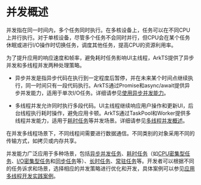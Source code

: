 # 并发概述
<!--Kit: ArkTS-->
<!--Subsystem: commonlibrary-->
<!--Owner: @wang_zhaoyong-->
<!--SE: @weng-changcheng-->
<!--TSE: @kirl75; @zsw_zhushiwei-->

并发指在同一时间内，多个任务同时执行。在多核设备上，任务可以在不同CPU上并行执行。对于单核设备，尽管多个任务不会同时并行，但CPU会在某个任务休眠或进行I/O操作时切换任务，调度其他任务，提高CPU的资源利用率。

为了提升应用的响应速度和帧率，避免耗时任务影响UI主线程，ArkTS提供了异步并发和多线程并发两种处理策略。

- 异步并发是指异步代码在执行到一定程度后暂停，并在未来某个时间点继续执行，同一时间只有一段代码执行。ArkTS通过Promise和async/await提供异步并发能力，适用于单次I/O任务。详细请参见[使用异步并发能力](async-concurrency-overview.md)。

- 多线程并发允许同时执行多段代码。UI主线程继续响应用户操作和更新UI，后台线程执行耗时操作，避免应用卡顿。ArkTS通过TaskPool和Worker提供多线程并发能力，适用于[耗时任务](time-consuming-task-overview.md)等并发场景。详细请参见[多线程并发概述](multi-thread-concurrency-overview.md)。


在并发多线程场景下，不同线程间需要进行数据通信。不同类别的对象采用不同的传输方式，如拷贝或内存共享。

并发能力广泛应用于多种场景，包括[异步并发任务](async-concurrency-overview.md)、[耗时任务](time-consuming-task-overview.md)（如[CPU密集型任务](cpu-intensive-task-development.md)、[I/O密集型任务](io-intensive-task-development.md)和[同步任务](sync-task-development.md)等）、[长时任务](long-time-task-overview.md)、[常驻任务](resident-task-overview.md)等。开发者可以根据不同的任务诉求和场景，选择相应的并发策略进行优化和开发，具体案例可以参见[应用多线程开发实践案例](batch-database-operations-guide.md)。